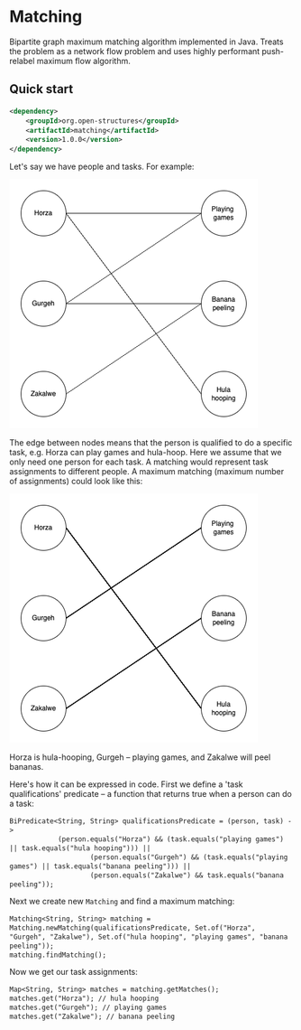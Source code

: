 # Matching
Bipartite graph maximum matching algorithm implemented in Java. Treats the problem as a network flow problem and uses 
highly performant push-relabel maximum flow algorithm.

## Quick start

```xml
<dependency>
    <groupId>org.open-structures</groupId>
    <artifactId>matching</artifactId>
    <version>1.0.0</version>
</dependency>
```

Let's say we have people and tasks. For example:

![Bipartite graph](images/bipartite-graph.png)

The edge between nodes means that the person is qualified to do a specific task, e.g. Horza can play games and hula-hoop.
Here we assume that we only need one person for each task.
A matching would represent task assignments to different people. A maximum matching (maximum number of assignments) could look like this:

![Bipartite graph](images/matching.png)

Horza is hula-hooping, Gurgeh – playing games, and Zakalwe will peel bananas.

Here's how it can be expressed in code. First we define a 'task qualifications' predicate – a function that returns true when a person can do a task:

    BiPredicate<String, String> qualificationsPredicate = (person, task) ->
                (person.equals("Horza") && (task.equals("playing games") || task.equals("hula hooping"))) ||
                        (person.equals("Gurgeh") && (task.equals("playing games") || task.equals("banana peeling"))) ||
                        (person.equals("Zakalwe") && task.equals("banana peeling"));


Next we create new `Matching` and find a maximum matching:

    Matching<String, String> matching = Matching.newMatching(qualificationsPredicate, Set.of("Horza", "Gurgeh", "Zakalwe"), Set.of("hula hooping", "playing games", "banana peeling"));
    matching.findMatching();

Now we get our task assignments: 

    Map<String, String> matches = matching.getMatches();
    matches.get("Horza"); // hula hooping
    matches.get("Gurgeh"); // playing games
    matches.get("Zakalwe"); // banana peeling
 